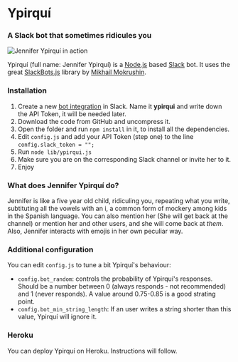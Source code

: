 # Ypirquí
### A Slack bot that sometimes ridicules you

![Jennifer Ypirquí in action](https://cloud.githubusercontent.com/assets/1846199/14018894/5a9c49de-f1d0-11e5-9227-4b98a4ae0318.png)

Ypirquí (full name: Jennifer Ypirquí) is a [Node.js](https://nodejs.org) based [Slack](https://slack.com/) bot. It uses the great [SlackBots.js](https://github.com/mishk0/slack-bot-api) library by [Mikhail Mokrushin](https://github.com/mishk0).

### Installation
1. Create a new [bot integration](https://my.slack.com/services/new/bot) in Slack. Name it **ypirqui** and write down the API Token, it will be needed later.
2. Download the code from GitHub and uncompress it.
3. Open the folder and run `npm install` in it, to install all the dependencies.
4. Edit `config.js` and add your API Token (step one) to the line `config.slack_token = "";`
5. Run `node lib/ypirqui.js`
6. Make sure you are on the corresponding Slack channel or invite her to it.
7. Enjoy

### What does Jennifer Ypirquí do?
Jennifer is like a five year old child, ridiculing you, repeating what you write, subtituting all the vowels with an i, a common form of mockery among kids in the Spanish language. You can also mention her (She will get back at the channel) or mention her and other users, and she will come back at _them_. Also, Jennifer interacts with emojis in her own peculiar way.

### Additional configuration
You can edit `config.js` to tune a bit Ypirquí's behaviour:
- `config.bot_random`: controls the probability of Ypirquí's responses. Should be a number between 0 (always responds - not recommended) and 1 (never responds). A value around 0.75-0.85 is a good strating point.
- `config.bot_min_string_length`: If an user writes a string shorter than this value, Ypirquí will ignore it.

### Heroku
You can deploy Ypirquí on Heroku. Instructions will follow.


